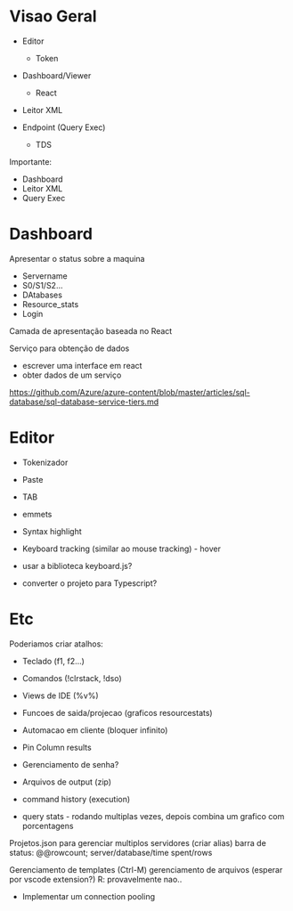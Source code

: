 Visao Geral
=============

* Editor
    * Token

* Dashboard/Viewer
    * React

* Leitor XML

* Endpoint (Query Exec)
    * TDS  


Importante:
* Dashboard
* Leitor XML
* Query Exec


Dashboard
==========

Apresentar o status sobre a maquina
* Servername
* S0/S1/S2...
* DAtabases
* Resource_stats
* Login

Camada de apresentação baseada no React

Serviço para obtenção de dados

* escrever uma interface em react
* obter dados de um serviço

https://github.com/Azure/azure-content/blob/master/articles/sql-database/sql-database-service-tiers.md


Editor
=======

* Tokenizador
* Paste
* TAB
* emmets

* Syntax highlight
* Keyboard tracking (similar ao mouse tracking) - hover 

* usar a biblioteca keyboard.js?
* converter o projeto para Typescript?



Etc
====

Poderiamos criar atalhos:

* Teclado (f1, f2...)
* Comandos (!clrstack, !dso)
* Views de IDE (%v%)
* Funcoes de saida/projecao (graficos resourcestats)
* Automacao em cliente (bloquer infinito)
* Pin Column results

* Gerenciamento de senha?
* Arquivos de output (zip)

* command history (execution)
* query stats - rodando multiplas vezes, depois combina um grafico com porcentagens

Projetos.json para gerenciar multiplos servidores (criar alias)
barra de status: @@rowcount; server/database/time spent/rows

Gerenciamento de templates (Ctrl-M)
gerenciamento de arquivos (esperar por vscode extension?) R: provavelmente nao..

* Implementar um connection pooling